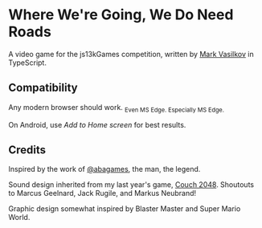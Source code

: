 # Where We're Going, We Do Need Roads #

A video game for the js13kGames competition, written by [Mark Vasilkov][0] in TypeScript.

## Compatibility ##

Any modern browser should work. <sub>Even MS Edge. Especially MS Edge.</sub>

On Android, use _Add to Home screen_ for best results.

## Credits ##

Inspired by the work of [@abagames][1], the man, the legend.

Sound design inherited from my last year's game, [Couch 2048][2]. Shoutouts to Marcus Geelnard, Jack Rugile, and Markus Neubrand!

Graphic design somewhat inspired by Blaster Master and Super Mario World.

[0]: https://github.com/mvasilkov
[1]: https://github.com/abagames
[2]: https://github.com/mvasilkov/glitch2016
